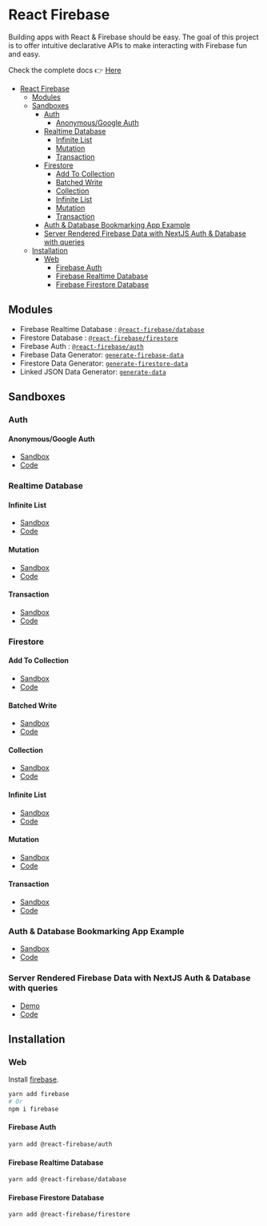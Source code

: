 # React Firebase

Building apps with React & Firebase should be easy. The goal of this project is to offer intuitive declarative APIs to make interacting with Firebase fun and easy.

Check the complete docs 👉 [Here](https://react-firebase-js.com)

- [React Firebase](#react-firebase)
  - [Modules](#modules)
  - [Sandboxes](#sandboxes)
    - [Auth](#auth)
      - [Anonymous/Google Auth](#anonymousgoogle-auth)
    - [Realtime Database](#realtime-database)
      - [Infinite List](#infinite-list)
      - [Mutation](#mutation)
      - [Transaction](#transaction)
    - [Firestore](#firestore)
      - [Add To Collection](#add-to-collection)
      - [Batched Write](#batched-write)
      - [Collection](#collection)
      - [Infinite List](#infinite-list)
      - [Mutation](#mutation)
      - [Transaction](#transaction)
    - [Auth & Database Bookmarking App Example](#auth--database-bookmarking-app-example)
    - [Server Rendered Firebase Data with NextJS Auth & Database with queries](#server-rendered-firebase-data-with-nextjs-auth--database-with-queries)
  - [Installation](#installation)
    - [Web](#web)
      - [Firebase Auth](#firebase-auth)
      - [Firebase Realtime Database](#firebase-realtime-database)
      - [Firebase Firestore Database](#firebase-firestore-database)


## Modules

* Firebase Realtime Database : [`@react-firebase/database`](https://react-firebase-js.com/docs/react-firebase-realtime-database/getting-started)
* Firestore Database : [`@react-firebase/firestore`](https://react-firebase-js.com/docs/react-firestore-database/getting-started)
* Firebase Auth : [`@react-firebase/auth`](https://react-firebase-js.com/docs/react-firebase-auth/getting-started)
* Firebase Data Generator: [`generate-firebase-data`](https://react-firebase-js.com/docs/generate-firebase-data)
* Firestore Data Generator: [`generate-firestore-data`](https://react-firebase-js.com/docs/generate-firestore-data)
* Linked JSON Data Generator: [`generate-data`](https://react-firebase-js.com/docs/generate-json-data)

## Sandboxes 



### Auth

#### Anonymous/Google Auth

- [Sandbox](https://codesandbox.io/s/github/rakannimer/react-firebase/tree/master/modules/sandboxes/firebase-auth)
- [Code](https://www.github.com/rakannimer/react-firebase/tree/master/modules/sandboxes/firebase-database-auth)

### Realtime Database

#### Infinite List

- [Sandbox](https://codesandbox.io/s/github/rakannimer/react-firebase/tree/master/modules/sandboxes/firebase-database-infinite-list)
- [Code](https://www.github.com/rakannimer/react-firebase/tree/master/modules/sandboxes/firebase-database-infinite-list)

#### Mutation

- [Sandbox](https://codesandbox.io/s/github/rakannimer/react-firebase/tree/master/modules/sandboxes/firebase-database-mutation)
- [Code](https://www.github.com/rakannimer/react-firebase/tree/master/modules/sandboxes/firebase-database-mutation)

#### Transaction

- [Sandbox](https://codesandbox.io/s/github/rakannimer/react-firebase/tree/master/modules/sandboxes/firebase-database-transaction)
- [Code](https://www.github.com/rakannimer/react-firebase/tree/master/modules/sandboxes/firebase-database-transaction)

### Firestore

#### Add To Collection

- [Sandbox](https://codesandbox.io/s/github/rakannimer/react-firebase/tree/master/modules/sandboxes/firestore-add-to-collection)
- [Code](https://www.github.com/rakannimer/react-firebase/tree/master/modules/sandboxes/firestore-add-to-collection)

#### Batched Write

- [Sandbox](https://codesandbox.io/s/github/rakannimer/react-firebase/tree/master/modules/sandboxes/firestore-batched-write)
- [Code](https://www.github.com/rakannimer/react-firebase/tree/master/modules/sandboxes/firestore-batched-write)

#### Collection

- [Sandbox](https://codesandbox.io/s/github/rakannimer/react-firebase/tree/master/modules/sandboxes/firestore-collection-example)
- [Code](https://www.github.com/rakannimer/react-firebase/tree/master/modules/sandboxes/firestore-collection-example)

#### Infinite List

- [Sandbox](https://codesandbox.io/s/github/rakannimer/react-firebase/tree/master/modules/sandboxes/firestore-infinite-list)
- [Code](https://www.github.com/rakannimer/react-firebase/tree/master/modules/sandboxes/firestore-infinite-list)


#### Mutation

- [Sandbox](https://codesandbox.io/s/github/rakannimer/react-firebase/tree/master/modules/sandboxes/firestore-mutation-example)
- [Code](https://www.github.com/rakannimer/react-firebase/tree/master/modules/sandboxes/firestore-mutation-example)



#### Transaction

- [Sandbox](https://codesandbox.io/s/github/rakannimer/react-firebase/tree/master/modules/sandboxes/firestore-transaction)
- [Code](https://www.github.com/rakannimer/react-firebase/tree/master/modules/sandboxes/firestore-transaction)


### Auth & Database Bookmarking App Example

- [Sandbox](https://codesandbox.io/s/github/rakannimer/react-firebase/tree/master/modules/tutorial-bookmarking-app)
- [Code](https://www.github.com/rakannimer/react-firebase/tree/master/modules/tutorial-bookmarking-app)


### Server Rendered Firebase Data with NextJS Auth & Database with queries

- [Demo](https://things-ive-built.com)
- [Code](https://www.github.com/rakannimer/things-ive-built)


## Installation

### Web

Install [firebase](https://www.npmjs.com/package/firebase).

```bash
yarn add firebase
# Or 
npm i firebase
```

#### Firebase Auth

```bash
yarn add @react-firebase/auth
```

#### Firebase Realtime Database

```bash
yarn add @react-firebase/database
```

#### Firebase Firestore Database

```bash
yarn add @react-firebase/firestore
```


